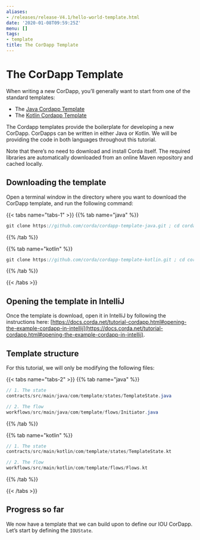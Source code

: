 ```yaml
---
aliases:
- /releases/release-V4.1/hello-world-template.html
date: '2020-01-08T09:59:25Z'
menu: []
tags:
- template
title: The CorDapp Template
---
```





# The CorDapp Template

When writing a new CorDapp, you’ll generally want to start from one of the standard templates:


* The [Java Cordapp Template](https://github.com/corda/cordapp-template-java)
* The [Kotlin Cordapp Template](https://github.com/corda/cordapp-template-kotlin)

The Cordapp templates provide the boilerplate for developing a new CorDapp. CorDapps can be written in either Java or Kotlin. We will be
providing the code in both languages throughout this tutorial.

Note that there’s no need to download and install Corda itself. The required libraries are automatically downloaded from an online Maven
repository and cached locally.


## Downloading the template

Open a terminal window in the directory where you want to download the CorDapp template, and run the following command:

{{< tabs name="tabs-1" >}}
{{% tab name="java" %}}
```java
git clone https://github.com/corda/cordapp-template-java.git ; cd cordapp-template-java
```
{{% /tab %}}

{{% tab name="kotlin" %}}
```kotlin
git clone https://github.com/corda/cordapp-template-kotlin.git ; cd cordapp-template-kotlin
```
{{% /tab %}}

{{< /tabs >}}


## Opening the template in IntelliJ

Once the template is download, open it in IntelliJ by following the instructions here:
[https://docs.corda.net/tutorial-cordapp.html#opening-the-example-cordapp-in-intellij](https://docs.corda.net/tutorial-cordapp.html#opening-the-example-cordapp-in-intellij).


## Template structure

For this tutorial, we will only be modifying the following files:

{{< tabs name="tabs-2" >}}
{{% tab name="java" %}}
```java
// 1. The state
contracts/src/main/java/com/template/states/TemplateState.java

// 2. The flow
workflows/src/main/java/com/template/flows/Initiator.java
```
{{% /tab %}}

{{% tab name="kotlin" %}}
```kotlin
// 1. The state
contracts/src/main/kotlin/com/template/states/TemplateState.kt

// 2. The flow
workflows/src/main/kotlin/com/template/flows/Flows.kt
```
{{% /tab %}}

{{< /tabs >}}


## Progress so far

We now have a template that we can build upon to define our IOU CorDapp. Let’s start by defining the `IOUState`.

